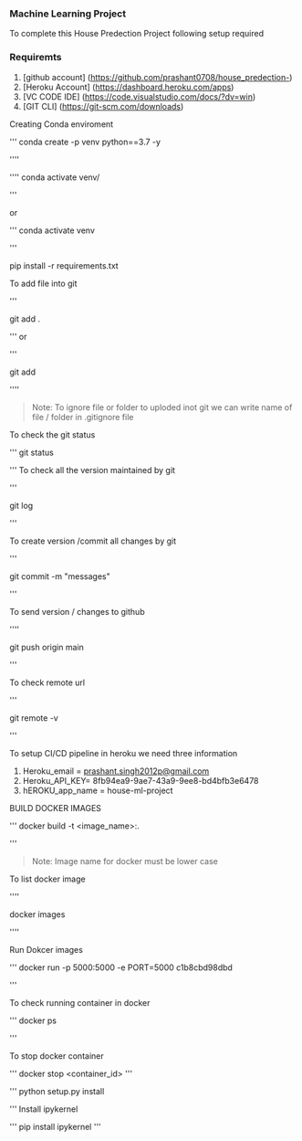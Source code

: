 ### Machine Learning Project 
To complete this House Predection Project following setup required 
### Requiremts 
1. [github account] (https://github.com/prashant0708/house_predection-)
2. [Heroku Account] (https://dashboard.heroku.com/apps)
3. [VC CODE IDE] (https://code.visualstudio.com/docs/?dv=win)
4. [GIT CLI] (https://git-scm.com/downloads)


Creating Conda enviroment 

'''
 conda create -p venv python==3.7 -y

''''

''''
conda activate venv/

'''

or 

'''
conda activate venv

'''


pip install -r requirements.txt

To add file into git 

'''

git add . 

'''
or 

'''

git add <file name >

''''

> Note: To ignore file or folder to uploded inot git we can write name of file / folder in .gitignore file 

To check the git status 

'''
git status 

'''
To check all the version maintained by git 

'''

git log 

'''

To create version /commit all changes by git 

'''

git commit -m "messages"

'''

To send version / changes to github 

''''

git push origin main 

'''

To check remote url 

'''

git remote  -v

'''

To setup CI/CD pipeline in heroku we need three information 

1. Heroku_email = prashant.singh2012p@gmail.com
2. Heroku_API_KEY= 8fb94ea9-9ae7-43a9-9ee8-bd4bfb3e6478
3. hEROKU_app_name = house-ml-project

BUILD DOCKER IMAGES 

'''
docker build -t <image_name>:<tagname>.

'''
> Note: Image name for docker must be lower case 


To list docker image 

''''

docker images 

''''

Run Dokcer images 

'''
docker run -p 5000:5000 -e PORT=5000 c1b8cbd98dbd

'''

To check running container in docker 

'''
docker ps 

'''

To stop docker container 

'''
docker stop <container_id>
'''

'''
python setup.py install

'''
Install ipykernel 

'''
pip install ipykernel
'''